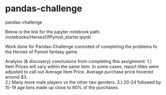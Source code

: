 # pandas-challenge
pandas-challenge

Below is the link for the jupyter notebook path: 
/notebooks/HeroesOfPymoli_starter.ipynb

Work done for Pandas-Challenge consisted of completing the problems fo the Heroes of Pymoli fantasy game.

Analysis (& discovery) conclusions from completing this assignment:
1.) Item Prices will vary within the same item. In some cases, report titles were adjusted to call out Average Item Price. Average purchase price hovered around $3.  
2.) Many more male players vs the other two genders. 
3.) 20-24 followed by 15-19 age bins made up close to 60% of the purchases. 
